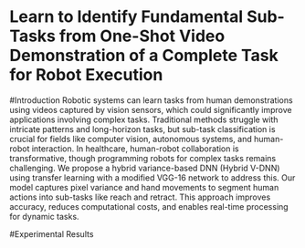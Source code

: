 # Learn to Identify Fundamental Sub-Tasks from One-Shot Video Demonstration of a Complete Task for Robot Execution

#Introduction
Robotic systems can learn tasks from human demonstrations using videos captured by vision sensors, which could significantly improve applications involving complex tasks. Traditional methods struggle with intricate patterns and long-horizon tasks, but sub-task classification is crucial for fields like computer vision, autonomous systems, and human-robot interaction. In healthcare, human-robot collaboration is transformative, though programming robots for complex tasks remains challenging. We propose a hybrid variance-based DNN (Hybrid V-DNN) using transfer learning with a modified VGG-16 network to address this. Our model captures pixel variance and hand movements to segment human actions into sub-tasks like reach and retract. This approach improves accuracy, reduces computational costs, and enables real-time processing for dynamic tasks.

#Experimental Results
